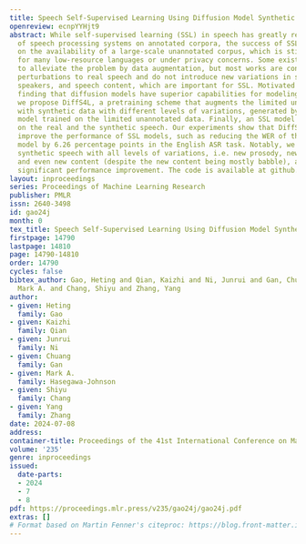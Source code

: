 ```yaml
---
title: Speech Self-Supervised Learning Using Diffusion Model Synthetic Data
openreview: ecnpYYHjt9
abstract: While self-supervised learning (SSL) in speech has greatly reduced the reliance
  of speech processing systems on annotated corpora, the success of SSL still hinges
  on the availability of a large-scale unannotated corpus, which is still often impractical
  for many low-resource languages or under privacy concerns. Some existing work seeks
  to alleviate the problem by data augmentation, but most works are confined to introducing
  perturbations to real speech and do not introduce new variations in speech prosody,
  speakers, and speech content, which are important for SSL. Motivated by the recent
  finding that diffusion models have superior capabilities for modeling data distributions,
  we propose DiffS4L, a pretraining scheme that augments the limited unannotated data
  with synthetic data with different levels of variations, generated by a diffusion
  model trained on the limited unannotated data. Finally, an SSL model is pre-trained
  on the real and the synthetic speech. Our experiments show that DiffS4L can significantly
  improve the performance of SSL models, such as reducing the WER of the HuBERT pretrained
  model by 6.26 percentage points in the English ASR task. Notably, we find that the
  synthetic speech with all levels of variations, i.e. new prosody, new speakers,
  and even new content (despite the new content being mostly babble), accounts for
  significant performance improvement. The code is available at github.com/Hertin/DiffS4L.
layout: inproceedings
series: Proceedings of Machine Learning Research
publisher: PMLR
issn: 2640-3498
id: gao24j
month: 0
tex_title: Speech Self-Supervised Learning Using Diffusion Model Synthetic Data
firstpage: 14790
lastpage: 14810
page: 14790-14810
order: 14790
cycles: false
bibtex_author: Gao, Heting and Qian, Kaizhi and Ni, Junrui and Gan, Chuang and Hasegawa-Johnson,
  Mark A. and Chang, Shiyu and Zhang, Yang
author:
- given: Heting
  family: Gao
- given: Kaizhi
  family: Qian
- given: Junrui
  family: Ni
- given: Chuang
  family: Gan
- given: Mark A.
  family: Hasegawa-Johnson
- given: Shiyu
  family: Chang
- given: Yang
  family: Zhang
date: 2024-07-08
address:
container-title: Proceedings of the 41st International Conference on Machine Learning
volume: '235'
genre: inproceedings
issued:
  date-parts:
  - 2024
  - 7
  - 8
pdf: https://proceedings.mlr.press/v235/gao24j/gao24j.pdf
extras: []
# Format based on Martin Fenner's citeproc: https://blog.front-matter.io/posts/citeproc-yaml-for-bibliographies/
---
```

